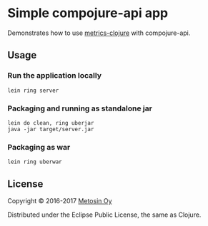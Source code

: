# Simple compojure-api app

Demonstrates how to use [metrics-clojure](https://github.com/sjl/metrics-clojure) with compojure-api.

## Usage

### Run the application locally

`lein ring server`

### Packaging and running as standalone jar

```
lein do clean, ring uberjar
java -jar target/server.jar
```

### Packaging as war

`lein ring uberwar`

## License

Copyright © 2016-2017 [Metosin Oy](http://www.metosin.fi)

Distributed under the Eclipse Public License, the same as Clojure.
